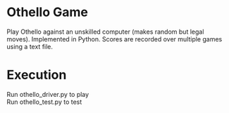 # Othello Game
Play Othello against an unskilled computer (makes random but legal moves).  Implemented in Python.
Scores are recorded over multiple games using a text file.

# Execution
Run othello_driver.py to play  
Run othello_test.py to test  
